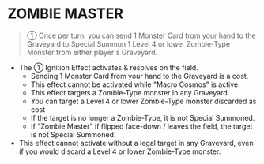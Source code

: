 
# ZOMBIE MASTER  
> ① Once per turn, you can send 1 Monster Card from your hand to the Graveyard to Special Summon 1 Level 4 or lower Zombie-Type Monster from either player's Graveyard.

*   The ① Ignition Effect activates & resolves on the field.
    *   Sending 1 Monster Card from your hand to the Graveyard is a cost.
    *   This effect cannot be activated while "Macro Cosmos" is active.
    *   This effect targets a Zombie-Type monster in any Graveyard.
    *   You can target a Level 4 or lower Zombie-Type monster discarded as cost
    *   If the target is no longer a Zombie-Type, it is not Special Summoned.
    *   If "Zombie Master" if flipped face-down / leaves the field, the target is not Special Summoned.
*   This effect cannot activate without a legal target in any Graveyard, even if you would discard a Level 4 or lower Zombie-Type monster.

  